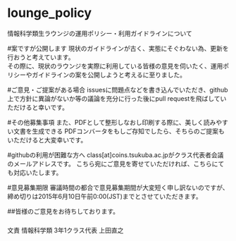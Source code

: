 # lounge_policy
情報科学類生ラウンジの運用ポリシー・利用ガイドラインについて

#案ですが公開します
現状のガイドラインが古く、実態にそぐわない為、更新を行おうと考えています。  
その際に、現状のラウンジを実際に利用している皆様の意見を伺いたく、運用ポリシーやガイドラインの案を公開しようと考えるに至りました。

#ご意見・ご提案がある場合
issuesに問題点などを書き込んでいただき、github上で方針に異論がないか等の議論を充分に行った後にpull requestを飛ばしていただけると幸いです。

#その他募集事項
また、PDFとして整形しなおし印刷する際に、美しく読みやすい文書を生成できる
PDFコンバータをもしご存知でしたら、そちらのご提案もいただけると大変幸いです。

#githubの利用が困難な方へ
class[at]coins.tsukuba.ac.jpがクラス代表者会議のメールアドレスです。
こちら宛にご意見を寄せていただければ、こちらにても対応いたします。

#意見募集期限
審議時間の都合で意見募集期間が大変短く申し訳ないのですが、
締め切りは2015年6月10日午前0:00(JST)までとさせていただきます。

##皆様のご意見をお待ちしております。

###
文責 情報科学類 3年1クラス代表 上田直之

